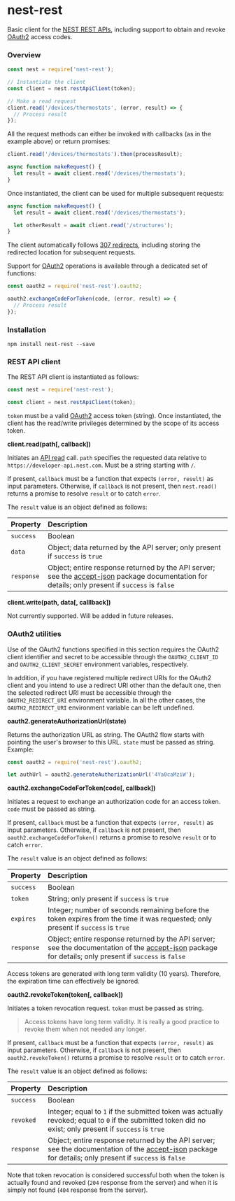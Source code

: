 # nest-rest

Basic client for the [NEST REST APIs](https://developers.nest.com/documentation/cloud/rest-guide), including support to obtain and revoke [OAuth2](https://developers.nest.com/documentation/cloud/how-to-auth) access codes.

### Overview

```javascript
const nest = require('nest-rest');

// Instantiate the client
const client = nest.restApiClient(token);

// Make a read request
client.read('/devices/thermostats', (error, result) => {
  // Process result
});
```

All the request methods can either be invoked with callbacks (as in the example above) or return promises:

```javascript
client.read('/devices/thermostats').then(processResult);
```

```javascript
async function makeRequest() {
  let result = await client.read('/devices/thermostats');
}
```

Once instantiated, the client can be used for multiple subsequent requests:

```javascript
async function makeRequest() {
  let result = await client.read('/devices/thermostats');

  let otherResult = await client.read('/structures');
}
```

The client automatically follows [307 redirects](https://developers.nest.com/documentation/cloud/how-to-handle-redirects), including storing the redirected location for subsequent requests.

Support for [OAuth2](https://developers.nest.com/documentation/cloud/how-to-auth) operations is available through a dedicated set of functions:

```javascript
const oauth2 = require('nest-rest').oauth2;

oauth2.exchangeCodeForToken(code, (error, result) => {
  // Process result
});
```

### Installation

```
npm install nest-rest --save
```

### REST API client

The REST API client is instantiated as follows:

```javascript
const nest = require('nest-rest');

const client = nest.restApiClient(token);
```

`token` must be a valid [OAuth2](https://developers.nest.com/documentation/cloud/how-to-auth) access token (string). Once instantiated, the client has the read/write privileges determined by the scope of its access token.

**client.read(path[, callback])**

Initiates an [API read](https://developers.nest.com/documentation/cloud/how-to-read-data) call. `path` specifies the requested data relative to `https://developer-api.nest.com`. Must be a string starting with `/`.

If present, `callback` must be a function that expects `(error, result)` as input parameters. Otherwise, if `callback` is not present, then `nest.read()` returns a promise to resolve `result` or to catch `error`.

The `result` value is an object defined as follows:

| Property   | Description |
|:-----------|:------------|
| `success`  | Boolean    |
| `data`     | Object; data returned by the API server; only present if `success` is `true` |
| `response` | Object; entire response returned by the API server; see the [accept-json](https://github.com/teifip/accept-json) package documentation for details; only present if `success` is `false` |

**client.write(path, data[, calllback])**

Not currently supported. Will be added in future releases.

### OAuth2 utilities

Use of the OAuth2 functions specified in this section requires the OAuth2 client identifier and secret to be accessible through the `OAUTH2_CLIENT_ID` and `OAUTH2_CLIENT_SECRET` environment variables, respectively.

In addition, if you have registered multiple redirect URIs for the OAuth2 client and you intend to use a redirect URI other than the default one, then the selected redirect URI must be accessible through the `OAUTH2_REDIRECT_URI` environment variable. In all the other cases, the `OAUTH2_REDIRECT_URI` environment variable can be left undefined.

**oauth2.generateAuthorizationUrl(state)**

Returns the authorization URL as string. The OAuth2 flow starts with pointing the user's browser to this URL. `state` must be passed as string. Example:

```javascript
const oauth2 = require('nest-rest').oauth2;

let authUrl = oauth2.generateAuthorizationUrl('4Ya0caMziW');
```

**oauth2.exchangeCodeForToken(code[, callback])**

Initiates a request to exchange an authorization code for an access token. `code` must be passed as string.

If present, `callback` must be a function that expects `(error, result)` as input parameters. Otherwise, if `callback` is not present, then `oauth2.exchangeCodeForToken()` returns a promise to resolve `result` or to catch `error`.

The `result` value is an object defined as follows:

| Property   | Description |
|:-----------|:------------|
| `success`  | Boolean    |
| `token`    | String; only present if `success` is `true` |
| `expires`  | Integer; number of seconds remaining before the token expires from the time it was requested; only present if `success` is `true` |
| `response` | Object; entire response returned by the API server; see the documentation of the [accept-json](https://github.com/teifip/accept-json) package for details; only present if `success` is `false` |

Access tokens are generated with long term validity (10 years). Therefore, the expiration time can effectively be ignored.

**oauth2.revokeToken(token[, callback])**

Initiates a token revocation request. `token` must be passed as string.

> Access tokens have long term validity. It is really a good practice to revoke them when not needed any longer.

If present, `callback` must be a function that expects `(error, result)` as input parameters. Otherwise, if `callback` is not present, then `oauth2.revokeToken()` returns a promise to resolve `result` or to catch `error`.

The `result` value is an object defined as follows:

| Property   | Description |
|:-----------|:------------|
| `success`  | Boolean    |
| `revoked`     | Integer; equal to `1` if the submitted token was actually revoked; equal to `0` if the submitted token did no exist; only present if `success` is `true` |
| `response` | Object; entire response returned by the API server; see the documentation of the [accept-json](https://github.com/teifip/accept-json) package for details; only present if `success` is `false` |

Note that token revocation is considered successful both when the token is actually found and revoked (`204` response from the server) and when it is simply not found (`404` response from the server).

